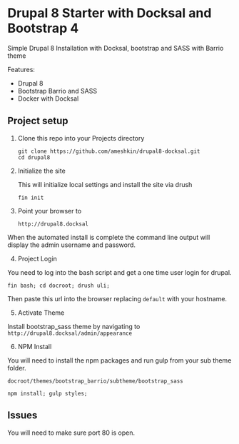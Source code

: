 # Drupal 8 Starter with Docksal and Bootstrap 4

Simple Drupal 8 Installation with Docksal, bootstrap and SASS with Barrio theme

Features:

- Drupal 8
- Bootstrap Barrio and SASS
- Docker with Docksal


## Project setup

1. Clone this repo into your Projects directory

    ```
    git clone https://github.com/ameshkin/drupal8-docksal.git
    cd drupal8
    ```

2. Initialize the site

    This will initialize local settings and install the site via drush

    ```
    fin init
    ```

3. Point your browser to

    ```
    http://drupal8.docksal
    ```

When the automated install is complete the command line output will display the admin username and password.


4. Project Login

You need to log into the bash script and get a one time user login for drupal.

`
fin bash;
cd docroot;
drush uli;
`

Then paste this url into the browser replacing `default` with your hostname.


5. Activate Theme

Install bootstrap_sass theme by navigating to `http://drupal8.docksal/admin/appearance`

6. NPM Install

You will need to install the npm packages and run gulp from your sub theme folder.

`docroot/themes/bootstrap_barrio/subtheme/bootstrap_sass`

`
npm install;
gulp styles;
`

## Issues

You will need to make sure port 80 is open.
